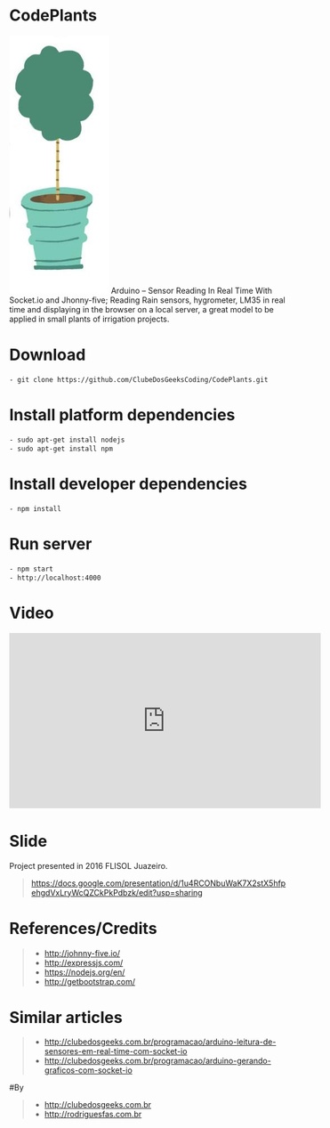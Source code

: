 # CodePlants
![](https://github.com/ClubeDosGeeksCoding/CodePlants/blob/master/img/logo.jpg) Arduino – Sensor Reading In Real Time With Socket.io and Jhonny-five; Reading Rain sensors, hygrometer, LM35 in real time and displaying in the browser on a local server, a great model to be applied in small plants of irrigation projects.

# Download
```shell
- git clone https://github.com/ClubeDosGeeksCoding/CodePlants.git
```

# Install platform dependencies
```shell
- sudo apt-get install nodejs
- sudo apt-get install npm
```

# Install developer dependencies
```shell
- npm install
```
# Run server
```node
- npm start
- http://localhost:4000
```

# Video
<iframe width="560" height="315" src="https://www.youtube.com/embed/uy74uJs-35U" frameborder="0" allowfullscreen></iframe>

# Slide
Project presented in 2016 FLISOL Juazeiro.
> https://docs.google.com/presentation/d/1u4RCONbuWaK7X2stX5hfpehgdVxLryWcQZCkPkPdbzk/edit?usp=sharing

# References/Credits
> - http://johnny-five.io/
> - http://expressjs.com/
> - https://nodejs.org/en/
> - http://getbootstrap.com/

# Similar articles
> - http://clubedosgeeks.com.br/programacao/arduino-leitura-de-sensores-em-real-time-com-socket-io
> - http://clubedosgeeks.com.br/programacao/arduino-gerando-graficos-com-socket-io

#By
> - http://clubedosgeeks.com.br
> - http://rodriguesfas.com.br
